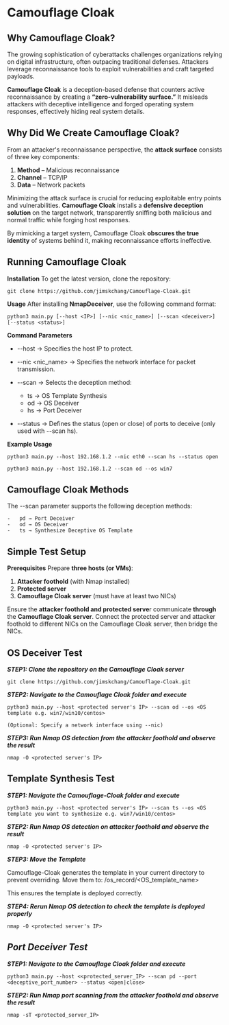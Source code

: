# Camouflage Cloak
## **Why Camouflage Cloak?**

The growing sophistication of cyberattacks challenges organizations relying on digital infrastructure, often outpacing traditional defenses. Attackers leverage reconnaissance tools to exploit vulnerabilities and craft targeted payloads. 

**Camouflage Cloak** is a deception-based defense that counters active reconnaissance by creating a **“zero-vulnerability surface.”** It misleads attackers with deceptive intelligence and forged operating system responses, effectively hiding real system details.

## **Why Did We Create Camouflage Cloak?**  

From an attacker's reconnaissance perspective, the **attack surface** consists of three key components:  

1. **Method** – Malicious reconnaissance  
2. **Channel** – TCP/IP  
3. **Data** – Network packets  

Minimizing the attack surface is crucial for reducing exploitable entry points and vulnerabilities. **Camouflage Cloak** installs a **defensive deception solution** on the target network, transparently sniffing both malicious and normal traffic while forging host responses.

By mimicking a target system, Camouflage Cloak **obscures the true identity** of systems behind it, making reconnaissance efforts ineffective.
 

## **Running Camouflage Cloak**
**Installation**
To get the latest version, clone the repository:

	git clone https://github.com/jimskchang/Camouflage-Cloak.git

**Usage**
After installing **NmapDeceiver**, use the following command format:

	python3 main.py [--host <IP>] [--nic <nic_name>] [--scan <deceiver>] [--status <status>]

**Command Parameters**<br>
 - --host <IP> → Specifies the host IP to protect.<br>
 - --nic <nic_name> → Specifies the network interface for packet transmission.<br>
 - --scan <deceiver> → Selects the deception method:

	  -	ts → OS Template Synthesis
	  -	od → OS Deceiver
	  -	hs → Port Deceiver
   
 - --status <status> → Defines the status (open or close) of ports to deceive (only used with --scan hs).<br>

**Example Usage**

	python3 main.py --host 192.168.1.2 --nic eth0 --scan hs --status open

	python3 main.py --host 192.168.1.2 --scan od --os win7


## **Camouflage Cloak Methods**
The --scan parameter supports the following deception methods:<br>

	-	pd → Port Deceiver
	-	od → OS Deceiver
	-	ts → Synthesize Deceptive OS Template


## **Simple Test Setup**
**Prerequisites**
Prepare **three hosts (or VMs)**:
1.	**Attacker foothold** (with Nmap installed)
2.	**Protected server**
3.	**Camouflage Cloak server** (must have at least two NICs)

Ensure the **attacker foothold and protected serve**r communicate **through** the **Camouflage Cloak server**. Connect the protected server and attacker foothold to different NICs on the Camouflage Cloak server, then bridge the NICs.

## **OS Deceiver Test**
***STEP1: Clone the repository on the Camouflage Cloak server***

	git clone https://github.com/jimskchang/Camouflage-Cloak.git

***STEP2: Navigate to the Camouflage Cloak folder and execute***

	python3 main.py --host <protected server's IP> --scan od --os <OS template e.g. win7/win10/centos>

	(Optional: Specify a network interface using --nic)

***STEP3: Run Nmap OS detection from the attacker foothold and observe the result***

	nmap -O <protected server's IP>

## **Template Synthesis Test**
***STEP1: Navigate the Camouflage-Cloak folder and execute***

	python3 main.py --host <protected server's IP> --scan ts --os <OS template you want to synthesize e.g. win7/win10/centos>

***STEP2: Run Nmap OS detection on attacker foothold and observe the result***

	nmap -O <protected server's IP>

***STEP3: Move the Template***

Camouflage-Cloak generates the template in your current directory to prevent overriding. Move them to:
/os_record/<OS_template_name>

This ensures the template is deployed correctly.

***STEP4: Rerun Nmap OS detection to check the template is deployed properly***

	nmap -O <protected server's IP>


## ***Port Deceiver Test***

***STEP1: Navigate to the Camouflage Cloak folder and execute***

	python3 main.py --host <<protected_server_IP> --scan pd --port <deceptive_port_number> --status <open|close>

***STEP2: Run Nmap port scanning from the attacker foothold and observe the result***

	nmap -sT <protected_server_IP>




